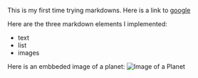 This is my first time trying markdowns. Here is a link to [google](http://google.com)

Here are the three markdown elements I implemented:
- text 
- list
- images

Here is an embbeded image of a planet:
![Image of a Planet](https://apod.nasa.gov/apod/image/2009/VenusClouds_Akatzuki_960.jpg)